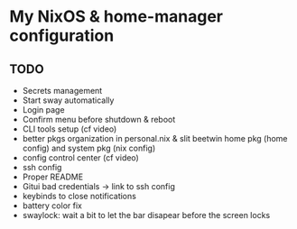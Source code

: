 # My NixOS & home-manager configuration

## TODO
- Secrets management
- Start sway automatically
- Login page
- Confirm menu before shutdown & reboot
- CLI tools setup (cf video) 
- better pkgs organization in personal.nix & slit beetwin home pkg (home config) and system pkg (nix config)
- config control center (cf video)
- ssh config
- Proper README
- Gitui bad credentials -> link to ssh config
- keybinds to close notifications
- battery color fix
- swaylock: wait a bit to let the bar disapear before the screen locks
